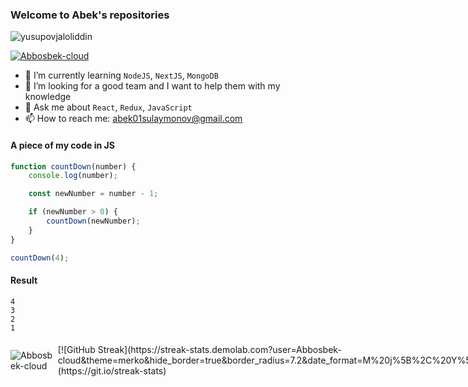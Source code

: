 ### Welcome to Abek's repositories 

<p align="left"> <img src="https://komarev.com/ghpvc/?username=Abbosbek-cloud&label=Profile%20views&color=0e75b6&style=flat" alt="yusupovjaloliddin" /> </p>

<p align="left"> <a href="https://github.com/ryo-ma/github-profile-trophy"><img src="https://github-profile-trophy.vercel.app/?username=Abbosbek-cloud" alt="Abbosbek-cloud" /></a> </p>


- 🌱 I’m currently learning `NodeJS`, `NextJS`, `MongoDB`
- 👯 I’m looking for a good team and I want to help them with my knowledge
- 💬 Ask me about `React`, `Redux`, `JavaScript` 
- 📫 How to reach me: abek01sulaymonov@gmail.com

#### A piece of my code in JS

``` javascript
function countDown(number) {
    console.log(number);

    const newNumber = number - 1;

    if (newNumber > 0) {
        countDown(newNumber);
    }
}

countDown(4);
```

#### Result

```
4
3
2
1
```

<div style='display: flex; align-items: center; justify-content: space-between;'>
  <p>
    <img 
      align="left" 
      src="https://github-readme-stats.vercel.app/api/top-langs?username=Abbosbek-cloud&show_icons=true&locale=en&layout=compact" 
      alt="Abbosbek-cloud" />
  </p>
  [![GitHub Streak](https://streak-stats.demolab.com?user=Abbosbek-cloud&theme=merko&hide_border=true&border_radius=7.2&date_format=M%20j%5B%2C%20Y%5D&stroke=DDA818)](https://git.io/streak-stats)
</div>


